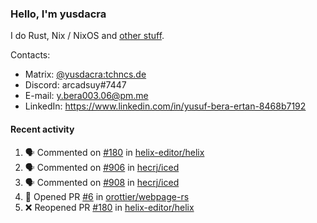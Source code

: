 ### Hello, I'm yusdacra

I do Rust, Nix / NixOS and [other stuff](https://yusdacra.gitlab.io/about).

Contacts:
- Matrix: [@yusdacra:tchncs.de](https://matrix.to/#/@yusdacra:tchncs.de)
- Discord: arcadsuy#7447
- E-mail: y.bera003.06@pm.me
- LinkedIn: https://www.linkedin.com/in/yusuf-bera-ertan-8468b7192

#### Recent activity

<!--START_SECTION:activity-->
1. 🗣 Commented on [#180](https://github.com/helix-editor/helix/issues/180) in [helix-editor/helix](https://github.com/helix-editor/helix)
2. 🗣 Commented on [#906](https://github.com/hecrj/iced/issues/906) in [hecrj/iced](https://github.com/hecrj/iced)
3. 🗣 Commented on [#908](https://github.com/hecrj/iced/issues/908) in [hecrj/iced](https://github.com/hecrj/iced)
4. 💪 Opened PR [#6](https://github.com/orottier/webpage-rs/pull/6) in [orottier/webpage-rs](https://github.com/orottier/webpage-rs)
5. ❌ Reopened PR [#180](https://github.com/helix-editor/helix/pull/180) in [helix-editor/helix](https://github.com/helix-editor/helix)
<!--END_SECTION:activity-->
